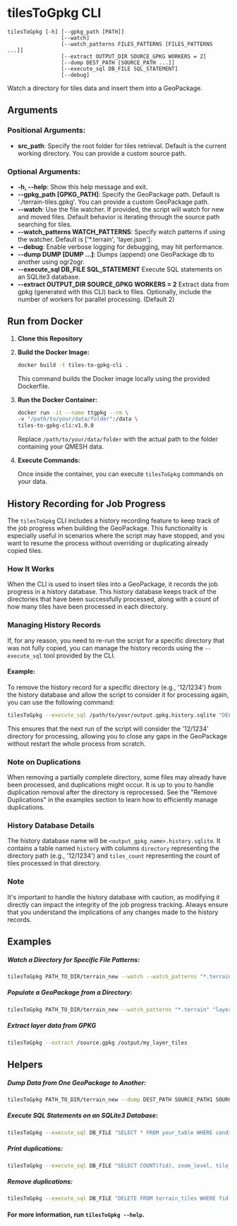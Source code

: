 # tilesToGpkg CLI

```
tilesToGpkg [-h] [--gpkg_path [PATH]] 
                 [--watch] 
                 [--watch_patterns FILES_PATTERNS [FILES_PATTERNS ...]] 
                 [--extract OUTPUT_DIR SOURCE_GPKG WORKERS = 2]
                 [--dump DEST_PATH [SOURCE_PATH ...]] 
                 [--execute_sql DB_FILE SQL_STATEMENT] 
                 [--debug]
```

Watch a directory for tiles data and insert them into a GeoPackage.

## **Arguments**

### **Positional Arguments**:

*   **src\_path**: Specify the root folder for tiles retrieval. Default is the current working directory. You can provide a custom source path.

### **Optional Arguments**:

*   **\-h, --help**: Show this help message and exit.
*   **\--gpkg\_path \[GPKG\_PATH\]**: Specify the GeoPackage path. Default is './terrain-tiles.gpkg'. You can provide a custom GeoPackage path.
*   **\--watch**: Use the file watcher. If provided, the script will watch for new and moved files. Default behavior is iterating through the source path searching for tiles.
*   **\--watch\_patterns WATCH\_PATTERNS**: Specify watch patterns if using the watcher. Default is \['\*.terrain', 'layer.json'\].
*   **\--debug**: Enable verbose logging for debugging, may hit performance.
*   **\--dump DUMP \[DUMP ...\]**: Dumps (append) one GeoPackage db to another using ogr2ogr.
*   **\--execute_sql DB_FILE SQL_STATEMENT** Execute SQL statements on an SQLite3 database.
*   **\--extract OUTPUT_DIR SOURCE_GPKG WORKERS = 2** Extract data from gpkg (generated with this CLI) back to files. Optionally, include the number of workers for parallel processing. (Default 2)

## **Run from Docker**

1. **Clone this Repository**

2. **Build the Docker Image:**
    ```bash
    docker build -t tiles-to-gpkg-cli .
    ```
   
   This command builds the Docker image locally using the provided Dockerfile.

3. **Run the Docker Container:**
    ```bash
    docker run -it --name ttgpkg --rm \
    -v "/path/to/your/data/folder":/data \
    tiles-to-gpkg-cli:v1.0.0
    ```

    Replace `/path/to/your/data/folder` with the actual path to the folder containing your QMESH data.

4. **Execute Commands:**

    Once inside the container, you can execute `tilesToGpkg` commands on your data.


## History Recording for Job Progress

The `tilesToGpkg` CLI includes a history recording feature to keep track of the job progress when building the GeoPackage. This functionality is especially useful in scenarios where the script may have stopped, and you want to resume the process without overriding or duplicating already copied tiles.

### How It Works

When the CLI is used to insert tiles into a GeoPackage, it records the job progress in a history database. This history database keeps track of the directories that have been successfully processed, along with a count of how many tiles have been processed in each directory.

### Managing History Records

If, for any reason, you need to re-run the script for a specific directory that was not fully copied, you can manage the history records using the `--execute_sql` tool provided by the CLI.

#### Example:

To remove the history record for a specific directory (e.g., '12/1234') from the history database and allow the script to consider it for processing again, you can use the following command:

```bash
tilesToGpkg --execute_sql /path/to/your/output.gpkg.history.sqlite "DELETE FROM history WHERE directory = '12/1234';"
```
This ensures that the next run of the script will consider the '12/1234' directory for processing, allowing you to close any gaps in the GeoPackage without restart the whole process from scratch.

### Note on Duplications

When removing a partially complete directory, some files may already have been processed, and duplications might occur. It is up to you to handle duplication removal after the directory is reprocessed. See the "Remove Duplications" in the examples section to learn how to efficiently manage duplications.

### History Database Details

The history database name will be `<output_gpkg_name>.history.sqlite`. It contains a table named `history` with columns `directory` representing the directory path (e.g., '12/1234') and `tiles_count` representing the count of tiles processed in that directory.

### Note

It's important to handle the history database with caution, as modifying it directly can impact the integrity of the job progress tracking. Always ensure that you understand the implications of any changes made to the history records.

## **Examples**

##### Watch a Directory for Specific File Patterns:

```bash
tilesToGpkg PATH_TO_DIR/terrain_new --watch --watch_patterns "*.terrain" "layer.json" "foo.*"
```

##### Populate a GeoPackage from a Directory:

```bash
tilesToGpkg PATH_TO_DIR/terrain_new --watch_patterns "*.terrain" "layer.json" "foo.*"
```

##### Extract layer data from GPKG 

```bash
tilesToGpkg --extract /source.gpkg /output/my_layer_tiles
```

## **Helpers**

##### Dump Data from One GeoPackage to Another:

```bash
tilesToGpkg PATH_TO_DIR/terrain_new --dump DEST_PATH SOURCE_PATH1 SOURCE_PATH2
```

##### Execute SQL Statements on an SQLite3 Database:

```bash
tilesToGpkg --execute_sql DB_FILE "SELECT * FROM your_table WHERE condition;"
```

##### Print duplications:

```bash
tilesToGpkg --execute_sql DB_FILE "SELECT COUNT(fid), zoom_level, tile_column, tile_row FROM terrain_tiles GROUP BY zoom_level, tile_column, tile_row HAVING COUNT(fid) > 1 ORDER BY COUNT(fid) DESC;"
```

##### Remove duplications:

```bash
tilesToGpkg --execute_sql DB_FILE "DELETE FROM terrain_tiles WHERE fid NOT IN ( SELECT fid FROM terrain_tiles GROUP BY zoom_level, tile_column, tile_row)"
```

#### **For more information, run `tilesToGpkg --help`**.

